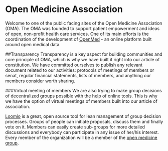 Open Medicine Association
============

Welcome to one of the public facing sites of the Open Medicine Association (OMA). The OMA was founded to support patient empowerment and ideas of open, non-profit health care services. One of its main efforts is the coordination of the development of [OpenMed](http://www.open-med.net) - an online platform built around open medical data. 

##Transparency
Transparency is a key aspect for building communities and core principle of OMA, which is why we have built it right into our article of constitution. We have committed ourselves to publish any relevant document related to our activities: protocols of meetings of members or senat, regular financial statements, lists of members, and anything our members consider worth sharing.

###Virtual meeting of members
We are also trying to make group decisions of decentralized groups possible with the help of online tools. This is why we have the option of virtual meetings of members built into our article of association.

[Loomio](http://boingboing.net/2014/03/19/loomio-democratic-decision-ma.html) is a great, open source tool for lean management of group decision processes. Groups of people can initiate proposals, discuss them and finally vote on it. Members can easily create sub-groups for more detailed discussions and everybody can participate in any issue of her/his interest. Every member of the organization will be a member of the [open medicine group](https://www.loomio.org/g/EedHvuAr/open-medicine-e-v).
